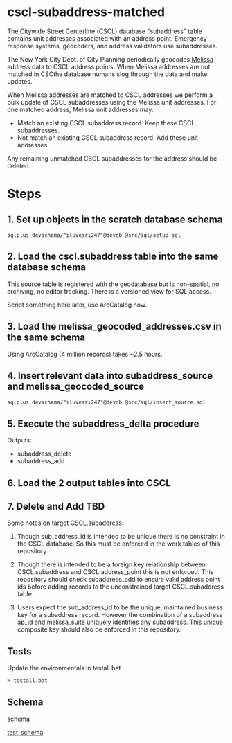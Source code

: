 # cscl-subaddress-matched

The Citywide Street Centerline (CSCL) database "subaddress" table contains unit addresses associated with an address point.  Emergency response systems, geocoders, and address validators use subaddresses.

The New York City Dept. of City Planning periodically geocodes 
[Melissa](https://www.melissa.com/company/about) address data to CSCL address points.  When Melissa addresses are not matched in CSCthe database humans slog through the data and make updates.

When Melissa addresses are matched to CSCL addresses we perform a bulk update of CSCL subaddresses using the Melissa unit addresses.  For one matched address, Melissa unit addresses may:

* Match an existing CSCL subaddress record.  Keep these CSCL subaddresses.
* Not match an existing CSCL subaddress record.  Add these unit addresses.

Any remaining unmatched CSCL subaddresses for the address should be deleted. 


# Steps

## 1. Set up objects in the scratch database schema

```
sqlplus devschema/"iluvesri247"@devdb @src/sql/setup.sql 
```

## 2. Load the cscl.subaddress table into the same database schema

This source table is registered with the geodatabase but is non-spatial, no archiving, no editor tracking.  There is a versioned view for SQL access.

Script something here later, use ArcCatalog now.

## 3. Load the melissa_geocoded_addresses.csv in the same schema 

Using ArcCatalog (4 million records) takes ~2.5 hours.

## 4. Insert relevant data into subaddress_source and melissa_geocoded_source

```
sqlplus devschema/"iluvesri247"@devdb @src/sql/insert_source.sql 
```

## 5. Execute the subaddress_delta procedure

Outputs:

* subaddress_delete
* subaddress_add

## 6. Load the 2 output tables into CSCL

## 7. Delete and Add TBD


Some notes on target CSCL.subaddress:

1. Though sub_address_id is intended to be unique there is no constraint in the CSCL database. So this must be enforced in the work tables of this repository

2. Though there is intended to be a foreign key relationship between CSCL.subaddress and CSCL.address_point this is not enforced.  This repository should check subaddress_add to ensure valid address point ids before adding records to the unconstrained target CSCL.subaddress table.

3. Users expect the sub_address_id to be the unique, maintained business key for a subaddress record.  However the combination of a subaddress ap_id and melissa_suite uniquely identifies any subaddress.  This unique composite key should also be enforced in this repository.

## Tests

Update the environmentals in testall.bat
```bat
> testall.bat
```

## Schema

[schema](doc/schema.png)

[test_schema](doc/test_schema.png)




 